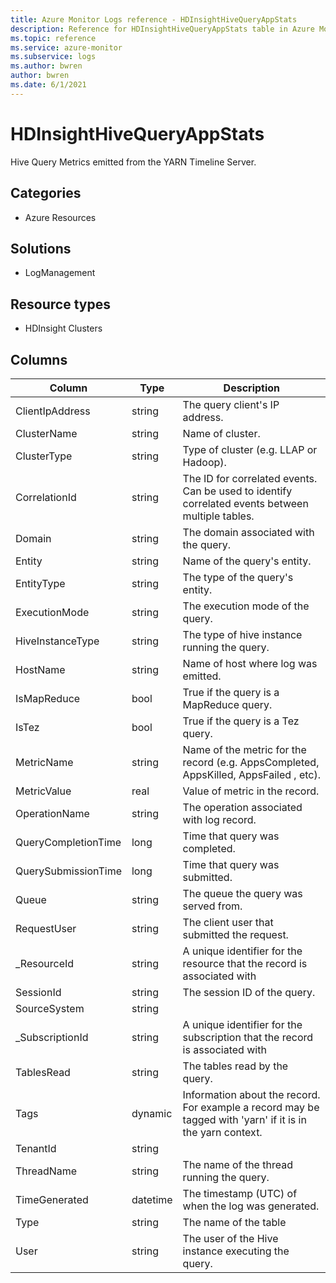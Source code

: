 ```yaml
---
title: Azure Monitor Logs reference - HDInsightHiveQueryAppStats
description: Reference for HDInsightHiveQueryAppStats table in Azure Monitor Logs.
ms.topic: reference
ms.service: azure-monitor
ms.subservice: logs
ms.author: bwren
author: bwren
ms.date: 6/1/2021
---
```


# HDInsightHiveQueryAppStats

 Hive Query Metrics emitted from the YARN Timeline Server.

## Categories

- Azure Resources
## Solutions

- LogManagement
## Resource types

- HDInsight Clusters




## Columns

|Column|Type|Description|
|---|---|---|
|ClientIpAddress|string|The query client's IP address.|
|ClusterName|string|Name of cluster.|
|ClusterType|string|Type of cluster (e.g. LLAP or Hadoop).|
|CorrelationId|string|The ID for correlated events. Can be used to identify correlated events between multiple tables.|
|Domain|string|The domain associated with the query.|
|Entity|string|Name of the query's entity.|
|EntityType|string|The type of the query's entity.|
|ExecutionMode|string|The execution mode of the query.|
|HiveInstanceType|string|The type of hive instance running the query.|
|HostName|string|Name of host where log was emitted.|
|IsMapReduce|bool|True if the query is a MapReduce query.|
|IsTez|bool|True if the query is a Tez query.|
|MetricName|string|Name of the metric for the record (e.g. AppsCompleted, AppsKilled, AppsFailed , etc).|
|MetricValue|real|Value of metric in the record.|
|OperationName|string|The operation associated with log record.|
|QueryCompletionTime|long|Time that query was completed.|
|QuerySubmissionTime|long|Time that query was submitted.|
|Queue|string|The queue the query was served from.|
|RequestUser|string|The client user that submitted the request.|
|_ResourceId|string|A unique identifier for the resource that the record is associated with|
|SessionId|string|The session ID of the query.|
|SourceSystem|string||
|_SubscriptionId|string|A unique identifier for the subscription that the record is associated with|
|TablesRead|string|The tables read by the query.|
|Tags|dynamic|Information about the record. For example a record may be tagged with 'yarn' if it is in the yarn context.|
|TenantId|string||
|ThreadName|string|The name of the thread running the query.|
|TimeGenerated|datetime|The timestamp (UTC) of when the log was generated.|
|Type|string|The name of the table|
|User|string|The user of the Hive instance executing the query.|
